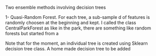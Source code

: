 Two ensemble methods involving decision trees

1- Quasi-Random Forest. For each tree, a sub-sample d of features is randomly choosen at the beginning and kept. I called the      class CentralParkForest as like in the park, there are something like random forests but started from a 


Note that for the moment, an individual tree is created using Sklearn decision tree class. A home made decision tree to be added
